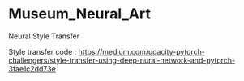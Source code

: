 # Museum_Neural_Art

Neural Style Transfer

Style transfer code : https://medium.com/udacity-pytorch-challengers/style-transfer-using-deep-nural-network-and-pytorch-3fae1c2dd73e
